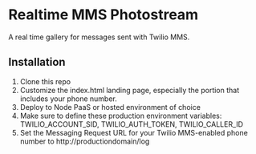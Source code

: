 # Realtime MMS Photostream

A real time gallery for messages sent with Twilio MMS.

## Installation

1. Clone this repo
2. Customize the index.html landing page, especially the portion that includes your phone number.
3. Deploy to Node PaaS or hosted environment of choice
4. Make sure to define these production environment variables: TWILIO_ACCOUNT_SID, TWILIO_AUTH_TOKEN, TWILIO_CALLER_ID
5. Set the Messaging Request URL for your Twilio MMS-enabled phone number to http://productiondomain/log

